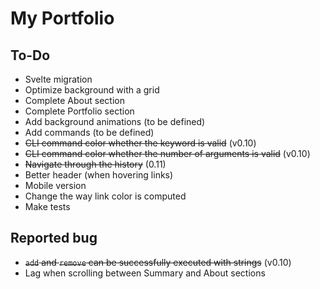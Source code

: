 # My Portfolio

## To-Do

-   Svelte migration
-   Optimize background with a grid
-   Complete About section
-   Complete Portfolio section
-   Add background animations (to be defined)
-   Add commands (to be defined)
-   ~~CLI command color whether the keyword is valid~~ (v0.10)
-   ~~CLI command color whether the number of arguments is valid~~ (v0.10)
-   ~~Navigate through the history~~ (0.11)
-   Better header (when hovering links)
-   Mobile version
-   Change the way link color is computed
-   Make tests

## Reported bug

-   ~~`add` and `remove` can be successfully executed with strings~~ (v0.10)
-   Lag when scrolling between Summary and About sections
